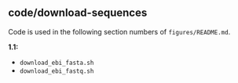 ## code/download-sequences

Code is used in the following section numbers of `figures/README.md`.

**1.1:**

* `download_ebi_fasta.sh`
* `download_ebi_fastq.sh`
